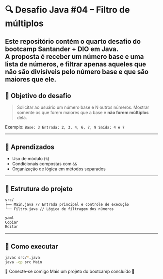 # 🔍 Desafio Java #04 – Filtro de múltiplos

Este repositório contém o quarto desafio do bootcamp **Santander + DIO** em Java.  
A proposta é receber um número base e uma lista de números, e filtrar apenas aqueles que **não são divisíveis** pelo número base e que são **maiores** que ele.
---

## 📌 Objetivo do desafio

> Solicitar ao usuário um número base e N outros números. Mostrar somente os que forem maiores que a base e **não forem múltiplos** dela.

Exemplo:
``
Base: 3
Entrada: 2, 3, 4, 6, 7, 9
Saída: 4 e 7
``

---

## 🧠 Aprendizados

- Uso de módulo (`%`)
- Condicionais compostas com `&&`
- Organização de lógica em métodos separados

---

## 📁 Estrutura do projeto

```bash
src/
├── Main.java // Entrada principal e controle de execução
└── Filtro.java // Lógica de filtragem dos números

yaml
Copiar
Editar
```

---

## 🚀 Como executar

```bash
javac src/*.java
java -cp src Main
```

🤝 Conecte-se comigo
Mais um projeto do bootcamp concluído 💪
